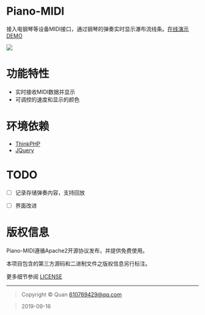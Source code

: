 Piano-MIDI
===

接入电钢琴等设备MIDI接口，通过钢琴的弹奏实时显示瀑布流线条。[在线演示DEMO](https://piano.openadc.com/index.php/index/index/showView)

![](https://piano.openadc.com/static/images/show.gif)

功能特性
=======

- 实时接收MIDI数据并显示
- 可调控的速度和显示的颜色

环境依赖
=======
- [ThinkPHP](https://github.com/top-think/think)
- [JQuery](https://github.com/jquery/jquery)

# TODO

- [ ] 记录存储弹奏内容，支持回放
- [ ] 界面改进


版权信息
=======
Piano-MIDI遵循Apache2开源协议发布，并提供免费使用。

本项目包含的第三方源码和二进制文件之版权信息另行标注。

更多细节参阅 [LICENSE](LICENSE)

***

> Copyright &copy; Quan 610769429@qq.com

> 2019-09-16
